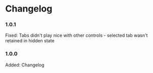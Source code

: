 # Changelog

### 1.0.1

Fixed:	    Tabs didn't play nice with other controls - selected tab wasn't retained in hidden state

### 1.0.0

Added:      Changelog
